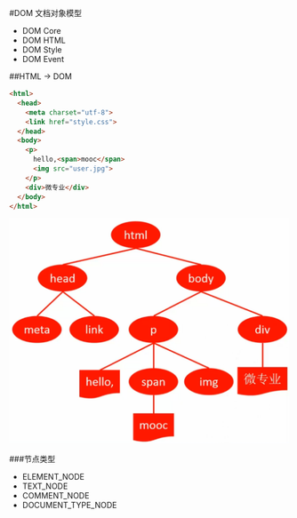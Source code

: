 #DOM
文档对象模型
* DOM Core
* DOM HTML
* DOM Style
* DOM Event

##HTML -> DOM
```html
<html>
  <head>
    <meta charset="utf-8">
    <link href="style.css">
  </head>
  <body>
    <p>
      hello,<span>mooc</span>
      <img src="user.jpg">
    </p>
    <div>微专业</div>
  </body>
</html>
```
![dom](img/dom1.png)

###节点类型
* ELEMENT_NODE
* TEXT_NODE
* COMMENT_NODE
* DOCUMENT_TYPE_NODE
